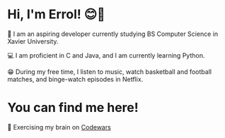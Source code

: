 # Hi, I'm Errol! 😊👋

🧠 I am an aspiring developer currently studying BS Computer Science in Xavier University. 

💻 I am proficient in C and Java, and I am currently learning Python. 

😁 During my free time, I listen to music, watch basketball and football matches, and binge-watch episodes in Netflix.

# You can find me here!

🧠 Exercising my brain on <a href = "https://www.codewars.com/users/eggroll_005"> Codewars </a>
